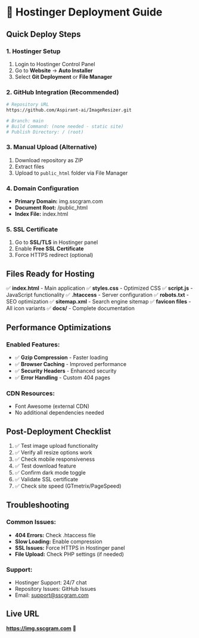 # 🚀 Hostinger Deployment Guide

## Quick Deploy Steps

### 1. Hostinger Setup
1. Login to Hostinger Control Panel
2. Go to **Website** → **Auto Installer**
3. Select **Git Deployment** or **File Manager**

### 2. GitHub Integration (Recommended)
```bash
# Repository URL
https://github.com/Aspirant-ai/ImageResizer.git

# Branch: main
# Build Command: (none needed - static site)
# Publish Directory: / (root)
```

### 3. Manual Upload (Alternative)
1. Download repository as ZIP
2. Extract files
3. Upload to `public_html` folder via File Manager

### 4. Domain Configuration
- **Primary Domain:** img.sscgram.com
- **Document Root:** /public_html
- **Index File:** index.html

### 5. SSL Certificate
1. Go to **SSL/TLS** in Hostinger panel
2. Enable **Free SSL Certificate**
3. Force HTTPS redirect (optional)

## Files Ready for Hosting

✅ **index.html** - Main application
✅ **styles.css** - Optimized CSS
✅ **script.js** - JavaScript functionality
✅ **.htaccess** - Server configuration
✅ **robots.txt** - SEO optimization
✅ **sitemap.xml** - Search engine sitemap
✅ **favicon files** - All icon variants
✅ **docs/** - Complete documentation

## Performance Optimizations

### Enabled Features:
- ✅ **Gzip Compression** - Faster loading
- ✅ **Browser Caching** - Improved performance
- ✅ **Security Headers** - Enhanced security
- ✅ **Error Handling** - Custom 404 pages

### CDN Resources:
- Font Awesome (external CDN)
- No additional dependencies needed

## Post-Deployment Checklist

1. ✅ Test image upload functionality
2. ✅ Verify all resize options work
3. ✅ Check mobile responsiveness
4. ✅ Test download feature
5. ✅ Confirm dark mode toggle
6. ✅ Validate SSL certificate
7. ✅ Check site speed (GTmetrix/PageSpeed)

## Troubleshooting

### Common Issues:
- **404 Errors:** Check .htaccess file
- **Slow Loading:** Enable compression
- **SSL Issues:** Force HTTPS in Hostinger panel
- **File Upload:** Check PHP settings (if needed)

### Support:
- Hostinger Support: 24/7 chat
- Repository Issues: GitHub Issues
- Email: support@sscgram.com

## Live URL
**https://img.sscgram.com** 🎯